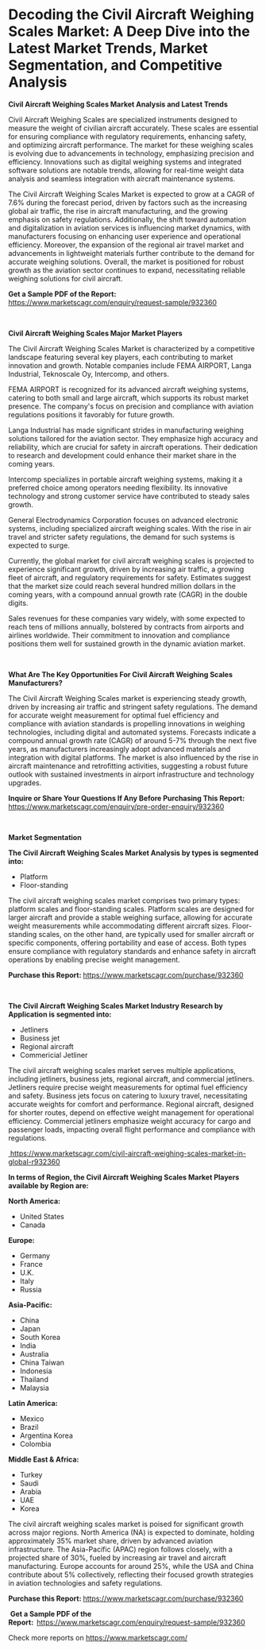 <p><h1>Decoding the Civil Aircraft Weighing Scales Market: A Deep Dive into the Latest Market Trends, Market Segmentation, and Competitive Analysis</h1></p><p><strong>Civil Aircraft Weighing Scales Market Analysis and Latest Trends</strong></p>
<p><p>Civil Aircraft Weighing Scales are specialized instruments designed to measure the weight of civilian aircraft accurately. These scales are essential for ensuring compliance with regulatory requirements, enhancing safety, and optimizing aircraft performance. The market for these weighing scales is evolving due to advancements in technology, emphasizing precision and efficiency. Innovations such as digital weighing systems and integrated software solutions are notable trends, allowing for real-time weight data analysis and seamless integration with aircraft maintenance systems.</p><p>The Civil Aircraft Weighing Scales Market is expected to grow at a CAGR of 7.6% during the forecast period, driven by factors such as the increasing global air traffic, the rise in aircraft manufacturing, and the growing emphasis on safety regulations. Additionally, the shift toward automation and digitalization in aviation services is influencing market dynamics, with manufacturers focusing on enhancing user experience and operational efficiency. Moreover, the expansion of the regional air travel market and advancements in lightweight materials further contribute to the demand for accurate weighing solutions. Overall, the market is positioned for robust growth as the aviation sector continues to expand, necessitating reliable weighing solutions for civil aircraft.</p></p>
<p><strong>Get a Sample PDF of the Report:&nbsp;</strong> <a href="https://www.marketscagr.com/enquiry/request-sample/932360?utm_campaign=1126&utm_medium=2&utm_source=Github&utm_content=ia&utm_term=21032025&utm_id=civil-aircraft-weighing-scales">https://www.marketscagr.com/enquiry/request-sample/932360</a></p>
<p>&nbsp;</p>
<p><strong>Civil Aircraft Weighing Scales Major Market Players</strong></p>
<p><p>The Civil Aircraft Weighing Scales Market is characterized by a competitive landscape featuring several key players, each contributing to market innovation and growth. Notable companies include FEMA AIRPORT, Langa Industrial, Teknoscale Oy, Intercomp, and others.</p><p>FEMA AIRPORT is recognized for its advanced aircraft weighing systems, catering to both small and large aircraft, which supports its robust market presence. The company's focus on precision and compliance with aviation regulations positions it favorably for future growth.</p><p>Langa Industrial has made significant strides in manufacturing weighing solutions tailored for the aviation sector. They emphasize high accuracy and reliability, which are crucial for safety in aircraft operations. Their dedication to research and development could enhance their market share in the coming years.</p><p>Intercomp specializes in portable aircraft weighing systems, making it a preferred choice among operators needing flexibility. Its innovative technology and strong customer service have contributed to steady sales growth. </p><p>General Electrodynamics Corporation focuses on advanced electronic systems, including specialized aircraft weighing scales. With the rise in air travel and stricter safety regulations, the demand for such systems is expected to surge.</p><p>Currently, the global market for civil aircraft weighing scales is projected to experience significant growth, driven by increasing air traffic, a growing fleet of aircraft, and regulatory requirements for safety. Estimates suggest that the market size could reach several hundred million dollars in the coming years, with a compound annual growth rate (CAGR) in the double digits.</p><p>Sales revenues for these companies vary widely, with some expected to reach tens of millions annually, bolstered by contracts from airports and airlines worldwide. Their commitment to innovation and compliance positions them well for sustained growth in the dynamic aviation market.</p></p>
<p>&nbsp;</p>
<p><strong>What Are The Key Opportunities For Civil Aircraft Weighing Scales Manufacturers?</strong></p>
<p><p>The Civil Aircraft Weighing Scales market is experiencing steady growth, driven by increasing air traffic and stringent safety regulations. The demand for accurate weight measurement for optimal fuel efficiency and compliance with aviation standards is propelling innovations in weighing technologies, including digital and automated systems. Forecasts indicate a compound annual growth rate (CAGR) of around 5-7% through the next five years, as manufacturers increasingly adopt advanced materials and integration with digital platforms. The market is also influenced by the rise in aircraft maintenance and retrofitting activities, suggesting a robust future outlook with sustained investments in airport infrastructure and technology upgrades.</p></p>
<p><strong>Inquire or Share Your Questions If Any Before Purchasing This Report:</strong> <a href="https://www.marketscagr.com/enquiry/pre-order-enquiry/932360?utm_campaign=1126&utm_medium=2&utm_source=Github&utm_content=ia&utm_term=21032025&utm_id=civil-aircraft-weighing-scales">https://www.marketscagr.com/enquiry/pre-order-enquiry/932360</a></p>
<p>&nbsp;</p>
<p><strong>Market Segmentation</strong></p>
<p><strong>The Civil Aircraft Weighing Scales Market Analysis by types is segmented into:</strong></p>
<p><ul><li>Platform</li><li>Floor-standing</li></ul></p>
<p><p>The civil aircraft weighing scales market comprises two primary types: platform scales and floor-standing scales. Platform scales are designed for larger aircraft and provide a stable weighing surface, allowing for accurate weight measurements while accommodating different aircraft sizes. Floor-standing scales, on the other hand, are typically used for smaller aircraft or specific components, offering portability and ease of access. Both types ensure compliance with regulatory standards and enhance safety in aircraft operations by enabling precise weight management.</p></p>
<p><strong>Purchase this Report:&nbsp;</strong><a href="https://www.marketscagr.com/purchase/932360?utm_campaign=1126&utm_medium=2&utm_source=Github&utm_content=ia&utm_term=21032025&utm_id=civil-aircraft-weighing-scales">https://www.marketscagr.com/purchase/932360</a></p>
<p>&nbsp;</p>
<p><strong>The Civil Aircraft Weighing Scales Market Industry Research by Application is segmented into:</strong></p>
<p><ul><li>Jetliners</li><li>Business jet</li><li>Regional aircraft</li><li>Commericial Jetliner</li></ul></p>
<p><p>The civil aircraft weighing scales market serves multiple applications, including jetliners, business jets, regional aircraft, and commercial jetliners. Jetliners require precise weight measurements for optimal fuel efficiency and safety. Business jets focus on catering to luxury travel, necessitating accurate weights for comfort and performance. Regional aircraft, designed for shorter routes, depend on effective weight management for operational efficiency. Commercial jetliners emphasize weight accuracy for cargo and passenger loads, impacting overall flight performance and compliance with regulations.</p></p>
<p><a href="https://www.marketscagr.com/civil-aircraft-weighing-scales-market-in-global-r932360?utm_campaign=1126&utm_medium=2&utm_source=Github&utm_content=ia&utm_term=21032025&utm_id=civil-aircraft-weighing-scales">&nbsp;https://www.marketscagr.com/civil-aircraft-weighing-scales-market-in-global-r932360</a></p>
<p><strong>In terms of Region, the Civil Aircraft Weighing Scales Market Players available by Region are:</strong></p>
<p>
    <p> <strong> North America: </strong>
        <ul>
            <li>United States</li>
            <li>Canada</li>
        </ul>
        </p> 
    <p> <strong> Europe: </strong>
        <ul>
            <li>Germany</li>
            <li>France</li>
            <li>U.K.</li>
            <li>Italy</li>
            <li>Russia</li>
        </ul>
        </p> 
    <p> <strong> Asia-Pacific: </strong>
        <ul>
            <li>China</li>
            <li>Japan</li>
            <li>South Korea</li>
            <li>India</li>
            <li>Australia</li>
            <li>China Taiwan</li>
            <li>Indonesia</li>
            <li>Thailand</li>
            <li>Malaysia</li>
        </ul>
        </p> 
    <p> <strong> Latin America: </strong>
        <ul>
            <li>Mexico</li>
            <li>Brazil</li>
            <li>Argentina Korea</li>
            <li>Colombia</li>
        </ul>
        </p> 
    <p> <strong> Middle East & Africa: </strong>
        <ul>
            <li>Turkey</li>
            <li>Saudi</li>
            <li>Arabia</li>
            <li>UAE</li>
            <li>Korea</li>
        </ul>
    </p>
    </p>
<p><p>The civil aircraft weighing scales market is poised for significant growth across major regions. North America (NA) is expected to dominate, holding approximately 35% market share, driven by advanced aviation infrastructure. The Asia-Pacific (APAC) region follows closely, with a projected share of 30%, fueled by increasing air travel and aircraft manufacturing. Europe accounts for around 25%, while the USA and China contribute about 5% collectively, reflecting their focused growth strategies in aviation technologies and safety regulations.</p></p>
<p><strong>Purchase this Report: </strong><a href="https://www.marketscagr.com/purchase/932360?utm_campaign=1126&utm_medium=2&utm_source=Github&utm_content=ia&utm_term=21032025&utm_id=civil-aircraft-weighing-scales">https://www.marketscagr.com/purchase/932360</a></p>
<p>&nbsp;<strong>Get a Sample PDF of the Report:&nbsp;&nbsp;</strong><a href="https://www.marketscagr.com/enquiry/request-sample/932360?utm_campaign=1126&utm_medium=2&utm_source=Github&utm_content=ia&utm_term=21032025&utm_id=civil-aircraft-weighing-scales">https://www.marketscagr.com/enquiry/request-sample/932360</a></p>
<p><strong></strong></p>
<p>Check more reports on <a href="https://www.marketscagr.com/?utm_campaign=1126&utm_medium=2&utm_source=Github&utm_content=ia&utm_term=21032025&utm_id=civil-aircraft-weighing-scales">https://www.marketscagr.com/</a></p>